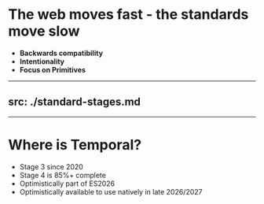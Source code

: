 # The web moves fast - the standards move slow

- **Backwards compatibility** 
- **Intentionality** 
- **Focus on Primitives**

<!--
Before we begin we need to ouline some challenges with the web.

- The first website ever written still runs in modern browsers
- The Web community is always building new stuff
- Standards take years to complete
-- DVH took 2 years of effort to become a standard
- Trend to focus on primatives that can be combined rather than wholistic solutions
-- Except for observables :sob:

-->
---
src: ./standard-stages.md
---

---

# Where is Temporal?

- Stage 3 since 2020
- Stage 4 is 85%+ complete
- Optimistically part of ES2026
- Optimistically available to use natively in late 2026/2027